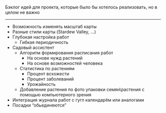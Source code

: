 Бэклог идей для проекта, которые было бы хотелось реализовать, но в целом не важно

---

- Возможность изменять масштаб карты
- Разные стили карты (Stardew Valley, …)
- Глубокая настройка работ
    - Гибкая периодичность
- Садовый ассистент
    - Алгоритм формирования расписания работ
        - На основе нужд растений
        - На основе возможностей человека
    - Статистика по растениям
        - Процент всхожести
        - Процент заболеваний
        - Урожайность
    - Добавление растения по фото упаковки семян\растения с помощью компьютерного зрения
- Интеграция журнала работ с гугл календарём или аналогами
- Посадки “обьединяются”